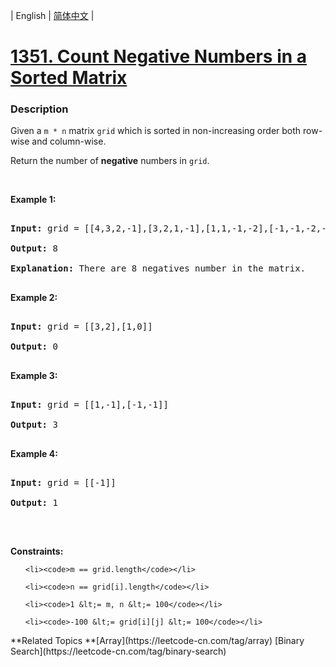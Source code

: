 | English | [简体中文](README.md) |

# [1351. Count Negative Numbers in a Sorted Matrix](https://leetcode-cn.com/problems/count-negative-numbers-in-a-sorted-matrix)
 ### Description
<p>Given a <code>m&nbsp;* n</code>&nbsp;matrix <code>grid</code>&nbsp;which is sorted in non-increasing order both row-wise and column-wise.&nbsp;</p>

<p>Return the number of <strong>negative</strong> numbers in&nbsp;<code>grid</code>.</p>

<p>&nbsp;</p>
<p><strong>Example 1:</strong></p>

<pre>
<strong>Input:</strong> grid = [[4,3,2,-1],[3,2,1,-1],[1,1,-1,-2],[-1,-1,-2,-3]]
<strong>Output:</strong> 8
<strong>Explanation:</strong> There are 8 negatives number in the matrix.
</pre>

<p><strong>Example 2:</strong></p>

<pre>
<strong>Input:</strong> grid = [[3,2],[1,0]]
<strong>Output:</strong> 0
</pre>

<p><strong>Example 3:</strong></p>

<pre>
<strong>Input:</strong> grid = [[1,-1],[-1,-1]]
<strong>Output:</strong> 3
</pre>

<p><strong>Example 4:</strong></p>

<pre>
<strong>Input:</strong> grid = [[-1]]
<strong>Output:</strong> 1
</pre>

<p>&nbsp;</p>
<p><strong>Constraints:</strong></p>

<ul>
	<li><code>m == grid.length</code></li>
	<li><code>n == grid[i].length</code></li>
	<li><code>1 &lt;= m, n &lt;= 100</code></li>
	<li><code>-100 &lt;= grid[i][j] &lt;= 100</code></li>
</ul>
**Related Topics	**[Array](https://leetcode-cn.com/tag/array) [Binary Search](https://leetcode-cn.com/tag/binary-search) 
